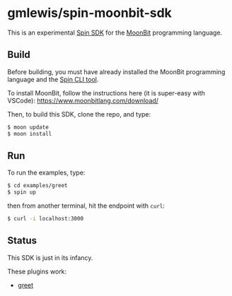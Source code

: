 # gmlewis/spin-moonbit-sdk

This is an experimental [Spin SDK] for the [MoonBit] programming language.

[Spin SDK]: https://www.fermyon.com/spin
[MoonBit]: https://www.moonbitlang.com/

## Build

Before building, you must have already installed the MoonBit programming language
and the [Spin CLI tool].

To install MoonBit, follow the instructions here (it is super-easy with VSCode):
https://www.moonbitlang.com/download/

Then, to build this SDK, clone the repo, and type:

```bash
$ moon update
$ moon install
```

[Spin CLI tool]: https://developer.fermyon.com/spin

## Run

To run the examples, type:

```bash
$ cd examples/greet
$ spin up
```

then from another terminal, hit the endpoint with `curl`:

```bash
$ curl -i localhost:3000
```

## Status

This SDK is just in its infancy.

These plugins work:

* [greet](examples/greet/)

